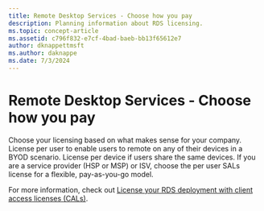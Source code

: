 ```yaml
---
title: Remote Desktop Services - Choose how you pay
description: Planning information about RDS licensing.
ms.topic: concept-article
ms.assetid: c796f832-e7cf-4bad-baeb-bb13f65612e7
author: dknappettmsft
ms.author: daknappe
ms.date: 7/3/2024
---
```

# Remote Desktop Services - Choose how you pay

Choose your licensing based on what makes sense for your company. License per user to enable users to remote on any of their devices in a BYOD scenario. License per device if users share the same devices. If you are a service provider (HSP or MSP) or ISV, choose the per user SALs license for a flexible, pay-as-you-go model.

For more information, check out [License your RDS deployment with client access licenses (CALs)](rds-client-access-license.md).
